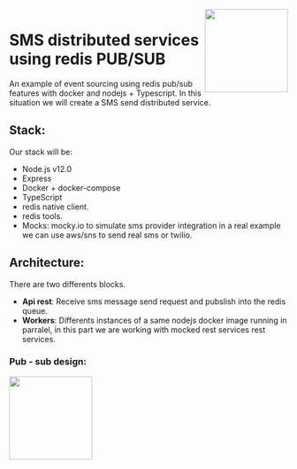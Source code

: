 <img src="https://github.com/damiancipolat/Redis_PUBSUB_node/blob/master/doc/logo.png?raw=true" width="150px" align="right" />

# SMS distributed services using redis PUB/SUB
An example of event sourcing using redis pub/sub features with docker and nodejs + Typescript. In this situation we will create a SMS send distributed service.

## Stack:
Our stack will be:
- Node.js v12.0
- Express
- Docker + docker-compose
- TypeScript
- redis native client.
- redis tools.
- Mocks: mocky.io to simulate sms provider integration in a real example we can use aws/sns to send real sms or twilio.

## Architecture:
There are two differents blocks.
- **Api rest**: Receive sms message send request and pubslish into the redis queue.
- **Workers**: Differents instances of a same nodejs docker image running in parralel, in this part we are working with mocked rest services rest services.

### Pub - sub design:
<img src="https://github.com/damiancipolat/Redis_PUBSUB_node/blob/master/doc/pub-sub-redis.png?raw=true" width="150px" align="left" />

